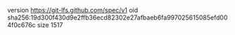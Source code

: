 version https://git-lfs.github.com/spec/v1
oid sha256:19d300f430d9e2ffb36ecd82302e27afbaeb6fa997025615085efd004f0c676c
size 1517
